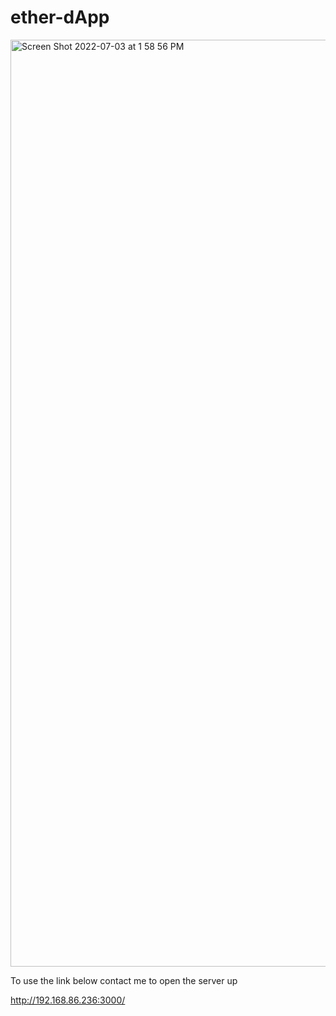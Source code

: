 # ether-dApp

<img width="1483" alt="Screen Shot 2022-07-03 at 1 58 56 PM" src="https://user-images.githubusercontent.com/79714014/177054997-c149cbaa-f8e2-4ec7-95b2-728a86cd98fd.png">

To use the link below contact me to open the server up

http://192.168.86.236:3000/
